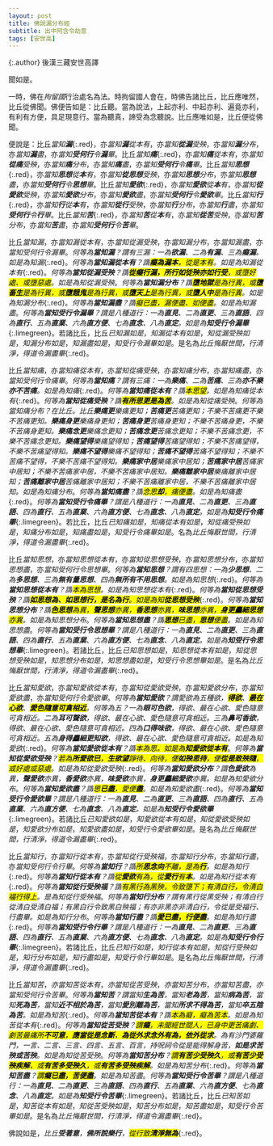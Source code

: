 ```yaml
---
layout: post
title: 佛說漏分布經
subtitle: 出中阿含令劫意
tags: [安世高]
---
```


{:.author}
後漢三藏安世高譯

聞如是。

一時，佛在*拘留國*行治處名為法。時拘留國人會在，時佛告諸比丘，比丘應唯然，比丘從佛聞。佛便告如是：比丘聽。當為說法，上起亦利、中起亦利、遍竟亦利，有利有方便，具足現意行。當為聽真，諦受為念聽說。比丘應唯如是，比丘便從佛聞。

便說是：比丘*當知<b>漏</b>*{:.red}，亦*當知<b>漏</b>從本<i>有</i>*，亦*當知<b>從漏</b>受<i>殃</i>*，亦*當知<b>漏</b><i>分布</i>*，亦*當知<b>漏</b><i>盡</i>*，亦*當知<b>受何行</b>令<b>漏</b><i>畢</i>*。比丘*當知<b>痛</b>*{:.red}，亦*當知<b>痛</b>從本<i>有</i>*，亦*當知<b>從痛</b>受<i>殃</i>*，亦*當知<b>痛</b><i>分布</i>*，亦*當知<b>痛</b><i>盡</i>*，亦*當知<b>受何行</b>令<b>痛</b><i>畢</i>*。比丘*當知<b>思想</b>*{:.red}，亦*當知<b>思想</b>從<b>本</b><i>有</i>*，亦*當知<b>從思想</b>受<i>殃</i>*，亦*當知<b>思想</b><i>分布</i>*，亦*當知<b>思想</b><i>盡</i>*，亦*當知<b>受何行</b>令<b>思想</b><i>畢</i>*。比丘*當知<b>愛欲</b>*{:.red}，亦*當知<b>愛欲</b>從<b>本</b><i>有</i>*，亦*當知<b>從愛欲</b>受<i>殃</i>*，亦*當知<b>愛欲</b><i>分布</i>*，亦*當知<b>愛欲</b><i>盡</i>*，亦*當知<b>受何行</b>令<b>愛欲</b><i>畢</i>*。比丘*當知<b>行</b>*{:.red}，亦*當知<b>行</b>從<b>本</b><i>有</i>*，亦*當知<b>從行</b>受<i>殃</i>*，亦*當知<b>行</b><i>分布</i>*，亦*當知<b>行</b><i>盡</i>*，亦*當知<b>受何行</b>令<b>行</b><i>畢</i>*。比丘*當知<b>苦</b>*{:.red}，亦*當知<b>苦</b>從<b>本</b><i>有</i>*，亦*當知<b>從苦</b>受<i>殃</i>*，亦*當知<b>苦</b><i>分布</i>*，亦*當知<b>苦</b><i>盡</i>*，亦*當知<b>受何行</b>令<b>苦</b><i>畢</i>*。

比丘*當知漏*，亦*當知漏從本有*，亦*當知從漏受殃*，亦*當知漏分布*，亦*當知漏盡*，亦*當知受何行令漏畢*。*何等為<b>當知漏</b>？謂有三漏：一為<b>欲漏</b>、二為<b>有漏</b>、三為<b>癡漏</b>。如是為知漏*{:.red}。*何等為<b>當知漏從本有</b>？謂<mark><b>癡為漏本</b>，從是本有</mark>。如是為知漏從本有*{:.red}。*何等為<b>當知從漏受殃</b>？謂<mark><b>從癡<i>行漏</i>，所<i>行</i>如從<i>殃</i>亦如<i>行受</i></b>，或墮好處、或墮惡處</mark>。如是為知從漏受殃*。*何等為<b>當知漏分布</b>？謂<mark><b>墮地獄</b>是為行異，或<b>墮畜生</b>是為行異，或<b>墮餓鬼</b>是為行異，或<b>墮天上</b>是為行異，或<b>墮人中</b>是為行異</mark>。如是為知漏分布*{:.red}。*何等為<b>當知漏盡</b>？謂<mark>癡已盡，漏便盡、如便盡</mark>。如是為知漏盡*。*何等為<b>當知受行令漏畢</b>？謂是八種道行：一為<b>直見</b>、二為<dfn title="直念。直思惟。"><b>直更</b></dfn>、三為<b>直語</b>、四為<b>直行</b>、五為<dfn title="直受。直命。"><b>直業</b></dfn>、六為<dfn title="直治。直精进。"><b>直方便</b></dfn>、七為<dfn title="直意。"><b>直念</b></dfn>、八為<b>直定</b>。如是為<b>知<i>受行</i>令<i>漏</i>畢</b>*{:.limegreen}。若諸比丘，比丘*已知漏如是*，*知漏從本有如是*，*知從漏受殃如是*，*知漏分布如是*，*知漏盡如是*，*知受行令漏畢如是*。是名為*比丘悔厭世間，行清淨，得道令漏盡畢*{:.red}。

比丘*當知痛*，亦*當知痛從本有*，亦*當知從痛受殃*，亦*當知痛分布*，亦*當知痛盡*，亦*當知受何行令痛畢*。*何等為<b>當知痛</b>？謂有三痛：一為<b>樂痛</b>、二為<b>苦痛</b>、三為<b>亦不樂亦不苦痛</b>。如是為知痛*{:.red}。*何等為<b>當知痛從本有</b>？謂<mark>本思望</mark>。如是為知痛從本有*{:.red}。*何等為<b>當知從痛受殃</b>？謂<mark><b>有所思更是為苦</b></mark>。如是為知從痛受殃*。*何等為當知痛分布？在比丘。比丘<b>樂痛<i>更</i></b>樂痛更知；<b>苦痛<i>更</i></b>苦痛更知；不樂不苦痛更不樂不苦痛更知。<b>樂痛<i>身更</i></b>樂痛身更知；<b>苦痛<i>身更</i></b>苦痛身更知；不樂不苦痛身更，不樂不苦痛身更知。<span class="red"><b>樂痛<i>念更</i></b>樂痛念更知；<b>苦痛<i>念更</i></b>苦痛念更知；不樂不苦痛念更，不樂不苦痛念更知</span>。<span class="limegreen"><b>樂痛<i>望得</i></b>樂痛望得知；<b>苦痛<i>望得</i></b>苦痛望得知；不樂不苦痛望得，不樂不苦痛望得知</span>。<b>樂痛不望得</b>樂痛不望得知；<b>苦痛不望得</b>苦痛不望得知；不樂不苦痛不望得，不樂不苦痛不望得知。<b>樂痛家中居</b>樂痛家中居知；<b>苦痛家中居</b>苦痛家中居知；不樂不苦痛家中居，不樂不苦痛家中居知。<b>樂痛離家中居</b>樂痛離家中居知；<b>苦痛離家中居</b>苦痛離家中居知；不樂不苦痛離家中居，不樂不苦痛離家中居知。如是為知痛分布*。*何等為<b>當知痛盡</b>？謂<mark><i>念思</i><b>却</b>，痛便盡</mark>。如是為知痛盡*{:.red}。*何等為<b>當知受行令痛畢</b>？謂是八種道行：一為<b>直見</b>、二為<dfn title="直念。直思惟。"><b>直更</b></dfn>、三為<b>直語</b>、四為<b>直行</b>、五為<dfn title="直受。直命。"><b>直業</b></dfn>、六為<dfn title="直治。直精进。"><b>直方便</b></dfn>、七為<dfn title="直意。"><b>直念</b></dfn>、八為<b>直定</b>。如是為<b>知<i>受行</i>令<i>痛</i>畢</b>*{:.limegreen}。若比丘，比丘*已知痛如是*，*知痛從本有如是*，*知從痛受殃如是*，*知痛分布如是*，*知痛盡如是*，*知受行令痛畢如是*。名為*比丘悔厭世間，行清淨，得道令漏盡畢*{:.red}。

比丘*當知思想*，亦*當知思想從本有*，亦*當知從思想受殃*，亦*當知思想分布*，亦*當知思想盡*，亦*當知受何行令思想畢*。*何等為<b>當知思想</b>？謂有四思想：一為<b>少思想</b>、二為<b>多思想</b>、三為<b>無有量思想</b>、四為<b>無所有不用思想</b>。如是為知思想*{:.red}。*何等為<b>當知思想從本有</b>？謂<mark>本為思想</mark>。如是為知思想從本有*{:.red}。*何等為<b>當知從思想受殃</b>？謂<mark><b>如思想<i>為</i>、如思想<i>行</i>，是名為<i>行</i></b>。如是為知<b>從思想受殃</b></mark>*{:.red}。*何等為<b>當知思想分布</b>？謂<mark><b>色思想</b>為異，<b>聲思想</b>亦異，<b>香思想</b>亦異，<b>味思想</b>亦異，<b>身更麤細思想</b>亦異</mark>。如是為知思想分布*。*何等為<b>當知思想盡</b>？謂<mark><b>思想</b>已<i>盡</i>，<b>思想</b>便<i>盡</i></mark>。如是為知思想盡*。*何等為<b>當知受行令思想畢</b>？謂是八種道行：一為<b>直見</b>、二為<dfn title="直念。直思惟。"><b>直更</b></dfn>、三為<b>直語</b>、四為<b>直行</b>、五為<dfn title="直受。直命。"><b>直業</b></dfn>、六為<dfn title="直治。直精进。"><b>直方便</b></dfn>、七為<dfn title="直意。"><b>直念</b></dfn>、八為<b>直定</b>。如是為<b>知<i>受行</i>令<i>思想</i>畢</b>*{:.limegreen}。若諸比丘，比丘*已知思想如是*，*知思想從本有如是*，*知從思想受殃如是*，*知思想分布如是*，*知思想盡如是*，*知受行令思想畢如是*。是名為*比丘悔厭世間，行清淨，得道令漏盡畢*{:.red}。

比丘*當知愛欲*，亦*當知愛欲從本有*，亦*當知從愛欲受殃*，亦*當知愛欲分布*，亦*當知愛欲盡*，亦*當知受何行令愛欲畢*。*何等為<b>當知愛欲</b>？謂愛欲為五種欲，<mark><b>得欲</b></mark>、<mark><b>最在心欲</b></mark>、<mark><b>愛色隨意可貪相近</b></mark>。何等為五？一為<b>眼可色欲</b>，得欲、最在心欲、愛色隨意可貪相近。二為<b>耳可聲欲</b>，得欲、最在心欲、愛色隨意可貪相近。三為<b>鼻可香欲</b>，得欲、最在心欲、愛色隨意可貪相近。四為<b>口得味欲</b>，得欲、最在心欲、愛色隨意可貪相近。五為<b>身得麤細更知欲</b>，得欲、最在心欲、愛色隨意可貪相近。如是為知愛欲*{:.red}。*何等為<b>當知愛欲從本有</b>？謂<mark>本為思。如是為<b>知愛欲從本有</b></mark>*。*何等為<b>當知從愛欲受殃</b>？<mark>若為<b>所愛欲已</b>，<b>生<i>欲望</i></b><i>諍待</i>、<i>向待</i>，便<b>如殃思待</b>，便<b>從是致<i>殃隨</i></b>，或好處或惡處</mark>。如是為知從愛欲受殃*{:.red}。*何等為<b>當知愛欲分布</b>？謂<b>色愛欲</b>為異，<b>聲愛欲</b>亦異，<b>香愛欲</b>亦異，<b>味愛欲</b>亦異，<b>身更麤細愛欲</b>亦異。如是為知愛欲分布*。*何等為<b>當知愛欲盡</b>？謂<mark><i>思</i><b>已盡</b>，<i>愛</i>便<b>盡</b></mark>。如是為知愛欲盡*{:.red}。*何等為<b>當知受行令愛欲畢</b>？謂是八種道行：一為<b>直見</b>、二為<dfn title="直念。直思惟。"><b>直更</b></dfn>、三為<b>直語</b>、四為<b>直行</b>、五為<dfn title="直受。直命。"><b>直業</b></dfn>、六為<dfn title="直治。直精进。"><b>直方便</b></dfn>、七為<dfn title="直意。"><b>直念</b></dfn>、八為<b>直定</b>。如是為<b>知<i>受行</i>令<i>愛欲</i>畢</b>*{:.limegreen}。若諸比丘*已知愛欲如是*，*知愛欲從本有如是*，*知從愛欲受殃如是*，*知愛欲分布如是*，*知愛欲盡如是*，*知受行令愛欲畢如是*。是名為*比丘悔厭世間，行清淨，得道令漏盡畢*{:.red}。

比丘*當知行*，亦*當知行從本有*，亦*當知從行受殃福*，亦*當知行分布*，亦*當知行盡*，亦*當知受何行令行畢*。*何等為<b>當知行</b>？謂<mark>所<b>思念<i>向</i></b>不離，是為<b>行</b></mark>。如是為知行*{:.red}。*何等為<b>當知行從本有</b>？謂<mark>從<b>愛欲</b>有<i>為</i>，從<b>愛行</b>有<i><b>本</b></i></mark>。如是為知行從本有*{:.red}。*何等為<b>當知從行受殃福</b>？謂<mark>有黑行為黑殃，令致墮下；有清白行，令清白福行得上</mark>。是為知從行受殃福*。*何等為<b>當知行分布</b>？謂有黑行從黑受殃；有清白行從清白受清白福；有黑白行令致黑白殃福；有亦非黑亦非清白行，令從是受福行、行盡畢。如是為知行分布*。*何等為<b>當知行盡</b>？謂<mark><b>愛已盡，行便盡</b></mark>。如是為知行盡*{:.red}。*何等為<b>當知受行令行畢</b>？謂是八種道行：一為<b>直見</b>、二為<dfn title="直念。直思惟。"><b>直更</b></dfn>、三為<b>直語</b>、四為<b>直行</b>、五為<dfn title="直受。直命。"><b>直業</b></dfn>、六為<dfn title="直治。直精进。"><b>直方便</b></dfn>、七為<dfn title="直意。"><b>直念</b></dfn>、八為<b>直定</b>。如是為<b>知<i>受行</i>令<i>行</i>畢</b>*{:.limegreen}。若諸比丘，比丘*已知行如是*，*知行從本有如是*，*知從行受殃如是*，*知行分布如是*，*知行盡如是*，*知受行令行畢如是*。是名為*比丘悔厭世間，行清淨，得道令漏盡畢*{:.red}。

比丘*當知苦*，*亦當知苦從本有*，*亦當知從苦受殃*，*亦當知苦分布*，*亦當知苦盡*，*亦當知受何行令苦畢*。*何等為<b>當知苦</b>？謂當知<b><i>生</i>為苦</b>，當知<b><i>老</i>為苦</b>，當知<b><i>病</i>為苦</b>，當知<b><i>死</i>為苦</b>，當知<b><i>近不<dfn title="相厚，相亲近。">相於</dfn></i>為苦</b>，當知<b><i>愛別離</i>為苦</b>，當知<b><i>所求不得</i>為苦</b>，當知<b><i><dfn title="通萃（cuì）。聚集。">卒</dfn>五陰</i>為苦</b>。如是為知苦*{:.red}。*何等為<b>當知苦從本有</b>？謂<mark>本為癡，癡為苦本</mark>。如是為知苦從本有*{:.red}。*何等為<b>當知從苦受殃</b>？<mark>謂<b>癡</b>，未聞經世間人，已身中更苦痛劇、劇苦最痛所<b>不可意</b>，<b>應當從是念斷</b>，<b>為從外求念外有為，依外從求</b></mark>。為有沙門婆羅門，一言、二言、三言、四言、五言、百言，持呪祠令從是能得解身苦，<b>如是求苦殃或苦殃</b>。如是為知從苦受殃*。*何等為<b>當知苦分布</b>？<mark>謂<b>有苦少受殃久</b>，或<b>有苦少受殃疾解</b>，或<b>有苦多受殃久</b>，或<b>有苦多受殃疾解</b></mark>。如是為知苦分布*{:.red}。*何等為<b>當知苦盡</b>？<mark>謂<b>癡已盡，苦便盡</b></mark>。如是為知苦盡*。*何等為<b>當知受行令苦畢</b>？謂是八種道行：一為<b>直見</b>、二為<dfn title="直念。直思惟。"><b>直更</b></dfn>、三為<b>直語</b>、四為<b>直行</b>、五為<dfn title="直受。直命。"><b>直業</b></dfn>、六為<dfn title="直治。直精进。"><b>直方便</b></dfn>、七為<dfn title="直意。"><b>直念</b></dfn>、八為<b>直定</b>。如是為<b>知<i>受行</i>令<i>苦</i>畢</b>*{:.limegreen}。若諸比丘，比丘*已知苦如是*，*知苦從本有如是*，*知從苦受殃如是*，*知苦分布如是*，*知苦盡如是*，*知受行令苦畢如是*。是名為*比丘悔厭世間，行清淨，得道令漏盡畢*{:.red}。

佛說如是，*比丘<b>受著意</b>，<b>佛所說<i>樂行</i></b>，<mark>從<i>行</i>致<b>清淨無為</b></mark>*{:.red}。

